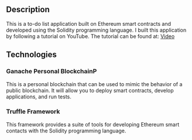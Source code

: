 ## Description

This is a to-do list application built on Ethereum smart contracts and developed using the Solidity programming language. I built this application by following a tutorial on YouTube. The tutorial can be found at: [Video](https://www.youtube.com/watch?v=coQ5dg8wM2o)

## Technologies

### Ganache Personal BlockchainP

This is a personal blockchain that can be used to mimic the behavior of a public blockchain. It will allow you to deploy smart contracts, develop applications, and run tests.

### Truffle Framework

This framework provides a suite of tools for developing Ethereum smart contacts with the Solidity programming language.
